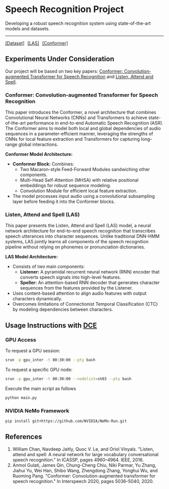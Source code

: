 # Speech Recognition Project
Developing a robust speech recognition system using state-of-the-art models and datasets.

---

<div style="display: flex; gap: 10px;">
  <a href="https://paperswithcode.com/dataset/librispeech">[Dataset]</a>
  <a href="https://paperswithcode.com/paper/listen-attend-and-spell">[LAS]</a>
  <a href="https://paperswithcode.com/paper/conformer-based-target-speaker-automatic">[Conformer]</a>
</div>


## Experiments Under Consideration

Our project will be based on two key papers: [Conformer: Convolution-augmented Transformer for Speech Recognition](https://paperswithcode.com/paper/conformer-based-target-speaker-automatic) and [Listen, Attend and Spell](https://paperswithcode.com/paper/listen-attend-and-spell).


### Conformer: Convolution-augmented Transformer for Speech Recognition

This paper introduces the Conformer, a novel architecture that combines Convolutional Neural Networks (CNNs) and Transformers to achieve state-of-the-art performance in end-to-end Automatic Speech Recognition (ASR). The Conformer aims to model both local and global dependencies of audio sequences in a parameter-efficient manner, leveraging the strengths of CNNs for local feature extraction and Transformers for capturing long-range global interactions.

**Conformer Model Architecture:**
- **Conformer Block:** Combines:
  - Two Macaron-style Feed-Forward Modules sandwiching other components.
  - Multi-Head Self-Attention (MHSA) with relative positional embeddings for robust sequence modeling.
  - Convolution Module for efficient local feature extraction.
- The model processes input audio using a convolutional subsampling layer before feeding it into the Conformer blocks.

### Listen, Attend and Spell (LAS)

This paper presents the Listen, Attend and Spell (LAS) model, a neural network architecture for end-to-end speech recognition that transcribes speech utterances into character sequences. Unlike traditional DNN-HMM systems, LAS jointly learns all components of the speech recognition pipeline without relying on phonemes or pronunciation dictionaries.

**LAS Model Architecture:**
- Consists of two main components:
  - **Listener:** A pyramidal recurrent neural network (RNN) encoder that converts speech signals into high-level features.
  - **Speller:** An attention-based RNN decoder that generates character sequences from the features provided by the Listener.
- Uses content-based attention to align audio features with output characters dynamically.
- Overcomes limitations of Connectionist Temporal Classification (CTC) by modeling dependencies between characters.


## Usage Instructions with [DCE](https://dce.pages.centralesupelec.fr/)

### GPU Access
To request a GPU session:
```bash
srun -p gpu_inter -t 00:30:00 --pty bash
```
To request a specific GPU node:

```bash
srun -p gpu_inter -t 00:30:00 --nodelist=sh03 --pty bash
```

Execute the main script as follows

```bash
python main.py
```

### NVIDIA NeMo Framework


```bash
pip install git+https://github.com/NVIDIA/NeMo-Run.git
```


## References

1. William Chan, Navdeep Jaitly, Quoc V. Le, and Oriol Vinyals. "Listen, attend and spell: A neural network for large vocabulary conversational speech recognition." In ICASSP, pages 4960–4964. IEEE, 2016.
2. Anmol Gulati, James Qin, Chung-Cheng Chiu, Niki Parmar, Yu Zhang, Jiahui Yu, Wei Han, Shibo Wang, Zhengdong Zhang, Yonghui Wu, and Ruoming Pang. "Conformer: Convolution-augmented transformer for speech recognition." In Interspeech 2020, pages 5036–5040, 2020.